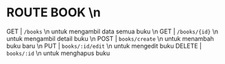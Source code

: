 # ROUTE BOOK \n
GET | `/books` \n
untuk mengambil data semua buku \n
GET | `/books/{id}` \n
untuk mengambil detail buku \n
POST | `books/create` \n
untuk menambah buku baru \n
PUT | `books/:id/edit` \n
untuk mengedit buku
DELETE | `books/:id` \n
untuk menghapus buku